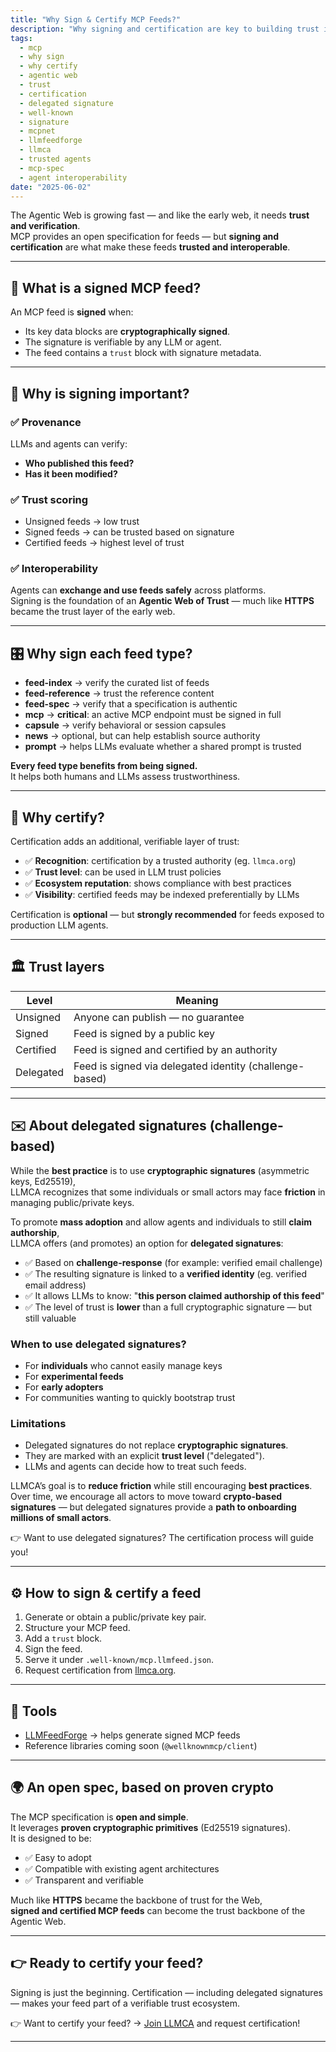 ```yaml
---
title: "Why Sign & Certify MCP Feeds?"
description: "Why signing and certification are key to building trust in the Agentic Web. Learn why each feed type should be signed and how certification — including delegated signatures — adds trust."
tags:
  - mcp
  - why sign
  - why certify
  - agentic web
  - trust
  - certification
  - delegated signature
  - well-known
  - signature
  - mcpnet
  - llmfeedforge
  - llmca
  - trusted agents
  - mcp-spec
  - agent interoperability
date: "2025-06-02"
---
```


The Agentic Web is growing fast — and like the early web, it needs **trust and verification**.  
MCP provides an open specification for feeds — but **signing and certification** are what make these feeds **trusted and interoperable**.

---

## 🚀 What is a signed MCP feed?

An MCP feed is **signed** when:

- Its key data blocks are **cryptographically signed**.
- The signature is verifiable by any LLM or agent.
- The feed contains a `trust` block with signature metadata.

---

## 🔐 Why is signing important?

### ✅ Provenance

LLMs and agents can verify:

- **Who published this feed?**
- **Has it been modified?**

### ✅ Trust scoring

- Unsigned feeds → low trust
- Signed feeds → can be trusted based on signature
- Certified feeds → highest level of trust

### ✅ Interoperability

Agents can **exchange and use feeds safely** across platforms.  
Signing is the foundation of an **Agentic Web of Trust** — much like **HTTPS** became the trust layer of the early web.

---

## 🎛️ Why sign each feed type?

- **feed-index** → verify the curated list of feeds
- **feed-reference** → trust the reference content
- **feed-spec** → verify that a specification is authentic
- **mcp** → **critical**: an active MCP endpoint must be signed in full
- **capsule** → verify behavioral or session capsules
- **news** → optional, but can help establish source authority
- **prompt** → helps LLMs evaluate whether a shared prompt is trusted

**Every feed type benefits from being signed.**  
It helps both humans and LLMs assess trustworthiness.

---

## 🏅 Why certify?

Certification adds an additional, verifiable layer of trust:

- ✅ **Recognition**: certification by a trusted authority (eg. `llmca.org`)
- ✅ **Trust level**: can be used in LLM trust policies
- ✅ **Ecosystem reputation**: shows compliance with best practices
- ✅ **Visibility**: certified feeds may be indexed preferentially by LLMs

Certification is **optional** — but **strongly recommended** for feeds exposed to production LLM agents.

---

## 🏛️ Trust layers

| Level      | Meaning                                       |
|------------|-----------------------------------------------|
| Unsigned   | Anyone can publish — no guarantee              |
| Signed     | Feed is signed by a public key                 |
| Certified  | Feed is signed and certified by an authority   |
| Delegated  | Feed is signed via delegated identity (challenge-based) |

---

## ✉️ About delegated signatures (challenge-based)

While the **best practice** is to use **cryptographic signatures** (asymmetric keys, Ed25519),  
LLMCA recognizes that some individuals or small actors may face **friction** in managing public/private keys.

To promote **mass adoption** and allow agents and individuals to still **claim authorship**,  
LLMCA offers (and promotes) an option for **delegated signatures**:

- ✅ Based on **challenge-response** (for example: verified email challenge)
- ✅ The resulting signature is linked to a **verified identity** (eg. verified email address)
- ✅ It allows LLMs to know: "**this person claimed authorship of this feed**"
- ✅ The level of trust is **lower** than a full cryptographic signature — but still valuable

### When to use delegated signatures?

- For **individuals** who cannot easily manage keys
- For **experimental feeds**
- For **early adopters**
- For communities wanting to quickly bootstrap trust

### Limitations

- Delegated signatures do not replace **cryptographic signatures**.
- They are marked with an explicit **trust level** ("delegated").
- LLMs and agents can decide how to treat such feeds.

LLMCA’s goal is to **reduce friction** while still encouraging **best practices**.  
Over time, we encourage all actors to move toward **crypto-based signatures** — but delegated signatures provide a **path to onboarding millions of small actors**.

👉 Want to use delegated signatures? The certification process will guide you!

---

## ⚙️ How to sign & certify a feed

1. Generate or obtain a public/private key pair.
2. Structure your MCP feed.
3. Add a `trust` block.
4. Sign the feed.
5. Serve it under `.well-known/mcp.llmfeed.json`.
6. Request certification from [llmca.org](https://llmca.org).

---

## 🧰 Tools

- [LLMFeedForge](https://forge.llmfeedforge.org) → helps generate signed MCP feeds
- Reference libraries coming soon (`@wellknownmcp/client`)

---

## 🌍 An open spec, based on proven crypto

The MCP specification is **open and simple**.  
It leverages **proven cryptographic primitives** (Ed25519 signatures).  
It is designed to be:

- ✅ Easy to adopt
- ✅ Compatible with existing agent architectures
- ✅ Transparent and verifiable

Much like **HTTPS** became the backbone of trust for the Web,  
**signed and certified MCP feeds** can become the trust backbone of the Agentic Web.

---

## 👉 Ready to certify your feed?

Signing is just the beginning. Certification — including delegated signatures — makes your feed part of a verifiable trust ecosystem.

👉 Want to certify your feed? → [Join LLMCA](https://llmca.org/join) and request certification!

---
